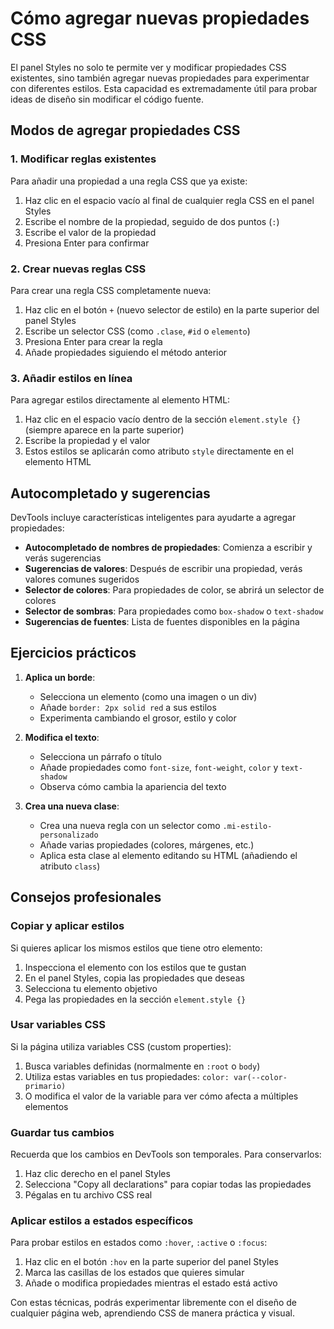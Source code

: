 # Cómo agregar nuevas propiedades CSS

El panel Styles no solo te permite ver y modificar propiedades CSS existentes, sino también agregar nuevas propiedades para experimentar con diferentes estilos. Esta capacidad es extremadamente útil para probar ideas de diseño sin modificar el código fuente.

## Modos de agregar propiedades CSS

### 1. Modificar reglas existentes

Para añadir una propiedad a una regla CSS que ya existe:

1. Haz clic en el espacio vacío al final de cualquier regla CSS en el panel Styles
2. Escribe el nombre de la propiedad, seguido de dos puntos (`:`)
3. Escribe el valor de la propiedad
4. Presiona Enter para confirmar

### 2. Crear nuevas reglas CSS

Para crear una regla CSS completamente nueva:

1. Haz clic en el botón `+` (nuevo selector de estilo) en la parte superior del panel Styles
2. Escribe un selector CSS (como `.clase`, `#id` o `elemento`)
3. Presiona Enter para crear la regla
4. Añade propiedades siguiendo el método anterior

### 3. Añadir estilos en línea

Para agregar estilos directamente al elemento HTML:

1. Haz clic en el espacio vacío dentro de la sección `element.style {}` (siempre aparece en la parte superior)
2. Escribe la propiedad y el valor
3. Estos estilos se aplicarán como atributo `style` directamente en el elemento HTML

## Autocompletado y sugerencias

DevTools incluye características inteligentes para ayudarte a agregar propiedades:

- **Autocompletado de nombres de propiedades**: Comienza a escribir y verás sugerencias
- **Sugerencias de valores**: Después de escribir una propiedad, verás valores comunes sugeridos
- **Selector de colores**: Para propiedades de color, se abrirá un selector de colores
- **Selector de sombras**: Para propiedades como `box-shadow` o `text-shadow`
- **Sugerencias de fuentes**: Lista de fuentes disponibles en la página

## Ejercicios prácticos

1. **Aplica un borde**: 
   - Selecciona un elemento (como una imagen o un div)
   - Añade `border: 2px solid red` a sus estilos
   - Experimenta cambiando el grosor, estilo y color

2. **Modifica el texto**:
   - Selecciona un párrafo o título
   - Añade propiedades como `font-size`, `font-weight`, `color` y `text-shadow`
   - Observa cómo cambia la apariencia del texto

3. **Crea una nueva clase**:
   - Crea una nueva regla con un selector como `.mi-estilo-personalizado`
   - Añade varias propiedades (colores, márgenes, etc.)
   - Aplica esta clase al elemento editando su HTML (añadiendo el atributo `class`)

## Consejos profesionales

### Copiar y aplicar estilos

Si quieres aplicar los mismos estilos que tiene otro elemento:

1. Inspecciona el elemento con los estilos que te gustan
2. En el panel Styles, copia las propiedades que deseas
3. Selecciona tu elemento objetivo
4. Pega las propiedades en la sección `element.style {}`

### Usar variables CSS

Si la página utiliza variables CSS (custom properties):

1. Busca variables definidas (normalmente en `:root` o `body`)
2. Utiliza estas variables en tus propiedades: `color: var(--color-primario)`
3. O modifica el valor de la variable para ver cómo afecta a múltiples elementos

### Guardar tus cambios

Recuerda que los cambios en DevTools son temporales. Para conservarlos:

1. Haz clic derecho en el panel Styles
2. Selecciona "Copy all declarations" para copiar todas las propiedades
3. Pégalas en tu archivo CSS real

### Aplicar estilos a estados específicos

Para probar estilos en estados como `:hover`, `:active` o `:focus`:

1. Haz clic en el botón `:hov` en la parte superior del panel Styles
2. Marca las casillas de los estados que quieres simular
3. Añade o modifica propiedades mientras el estado está activo

Con estas técnicas, podrás experimentar libremente con el diseño de cualquier página web, aprendiendo CSS de manera práctica y visual.
